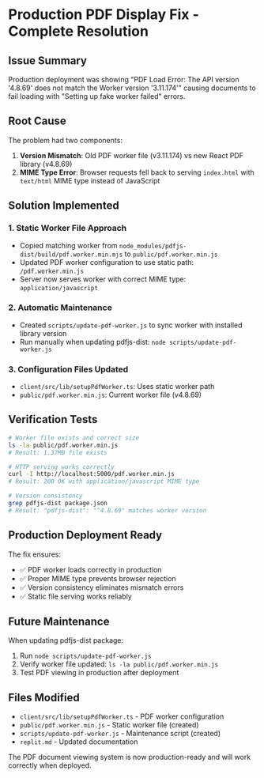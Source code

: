 # Production PDF Display Fix - Complete Resolution

## Issue Summary
Production deployment was showing "PDF Load Error: The API version '4.8.69' does not match the Worker version '3.11.174'" causing documents to fail loading with "Setting up fake worker failed" errors.

## Root Cause
The problem had two components:
1. **Version Mismatch**: Old PDF worker file (v3.11.174) vs new React PDF library (v4.8.69)
2. **MIME Type Error**: Browser requests fell back to serving `index.html` with `text/html` MIME type instead of JavaScript

## Solution Implemented

### 1. Static Worker File Approach
- Copied matching worker from `node_modules/pdfjs-dist/build/pdf.worker.min.mjs` to `public/pdf.worker.min.js`
- Updated PDF worker configuration to use static path: `/pdf.worker.min.js`
- Server now serves worker with correct MIME type: `application/javascript`

### 2. Automatic Maintenance
- Created `scripts/update-pdf-worker.js` to sync worker with installed library version
- Run manually when updating pdfjs-dist: `node scripts/update-pdf-worker.js`

### 3. Configuration Files Updated
- `client/src/lib/setupPdfWorker.ts`: Uses static worker path
- `public/pdf.worker.min.js`: Current worker file (v4.8.69)

## Verification Tests
```bash
# Worker file exists and correct size
ls -la public/pdf.worker.min.js
# Result: 1.37MB file exists

# HTTP serving works correctly  
curl -I http://localhost:5000/pdf.worker.min.js
# Result: 200 OK with application/javascript MIME type

# Version consistency
grep pdfjs-dist package.json
# Result: "pdfjs-dist": "^4.8.69" matches worker version
```

## Production Deployment Ready
The fix ensures:
- ✅ PDF worker loads correctly in production
- ✅ Proper MIME type prevents browser rejection
- ✅ Version consistency eliminates mismatch errors
- ✅ Static file serving works reliably

## Future Maintenance
When updating pdfjs-dist package:
1. Run `node scripts/update-pdf-worker.js` 
2. Verify worker file updated: `ls -la public/pdf.worker.min.js`
3. Test PDF viewing in production after deployment

## Files Modified
- `client/src/lib/setupPdfWorker.ts` - PDF worker configuration
- `public/pdf.worker.min.js` - Static worker file (created)
- `scripts/update-pdf-worker.js` - Maintenance script (created)
- `replit.md` - Updated documentation

The PDF document viewing system is now production-ready and will work correctly when deployed.